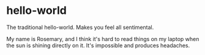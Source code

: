 # hello-world
The traditional hello-world.  Makes you feel all sentimental.

My name is Rosemary, and I think it's hard to read things on my laptop when the sun is shining directly on it.  It's impossible and produces headaches.  
